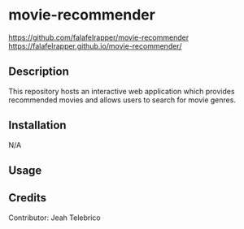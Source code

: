 # movie-recommender
https://github.com/falafelrapper/movie-recommender
https://falafelrapper.github.io/movie-recommender/


## Description

This repository hosts an interactive web application which provides recommended movies and allows users to search for movie genres.


## Installation

N/A

## Usage


## Credits

Contributor: Jeah Telebrico